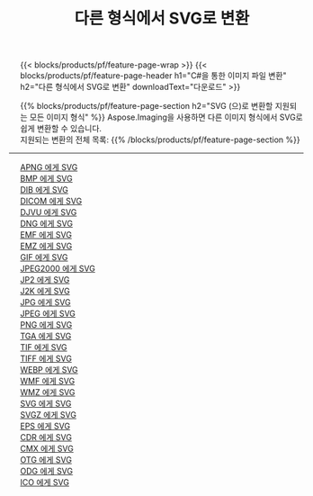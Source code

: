 ﻿---
title: 다른 형식에서 SVG로 변환 
weight: 3920
url: /ko/net/conversion/to/svg 
lang: ko
langdirlevel: 2
locales: zh-hans,ja,it,ru,de,es,fr,nl,id,lt,pl,pt,vi,tr,ko,zh-hant,ar,hi,th,sv,cs,uk,he
description: Aspose.Imaging을 사용하면 다른 형식에서 SVG로 쉽게 변환할 수 있습니다.
---

{{< blocks/products/pf/feature-page-wrap >}}
{{< blocks/products/pf/feature-page-header h1="C#을 통한 이미지 파일 변환" h2="다른 형식에서 SVG로 변환" downloadText="다운로드" >}}


{{% blocks/products/pf/feature-page-section  h2="SVG (으)로 변환할 지원되는 모든 이미지 형식" %}}
Aspose.Imaging을 사용하면 다른 이미지 형식에서 SVG로 쉽게 변환할 수 있습니다.
<br/>
지원되는 변환의 전체 목록:
{{% /blocks/products/pf/feature-page-section %}}
<div class="container-fluid productfamilypage bg-gray">
    <div class="convertypes bg-gray agp-content section">
        <div class="container">
		<hr style="margin-left:-20px;"/>
		<div class="row other-converters">
		    <div class='col-md-2 other-converter remove-lp remove-rp'><a href="/imaging/ko/net/conversion/apng-to-svg" >APNG 에게 SVG</a></div>
<div class='col-md-2 other-converter remove-lp remove-rp'><a href="/imaging/ko/net/conversion/bmp-to-svg" >BMP 에게 SVG</a></div>
<div class='col-md-2 other-converter remove-lp remove-rp'><a href="/imaging/ko/net/conversion/dib-to-svg" >DIB 에게 SVG</a></div>
<div class='col-md-2 other-converter remove-lp remove-rp'><a href="/imaging/ko/net/conversion/dicom-to-svg" >DICOM 에게 SVG</a></div>
<div class='col-md-2 other-converter remove-lp remove-rp'><a href="/imaging/ko/net/conversion/djvu-to-svg" >DJVU 에게 SVG</a></div>
<div class='col-md-2 other-converter remove-lp remove-rp'><a href="/imaging/ko/net/conversion/dng-to-svg" >DNG 에게 SVG</a></div>
<div class='col-md-2 other-converter remove-lp remove-rp'><a href="/imaging/ko/net/conversion/emf-to-svg" >EMF 에게 SVG</a></div>
<div class='col-md-2 other-converter remove-lp remove-rp'><a href="/imaging/ko/net/conversion/emz-to-svg" >EMZ 에게 SVG</a></div>
<div class='col-md-2 other-converter remove-lp remove-rp'><a href="/imaging/ko/net/conversion/gif-to-svg" >GIF 에게 SVG</a></div>
<div class='col-md-2 other-converter remove-lp remove-rp'><a href="/imaging/ko/net/conversion/jpeg2000-to-svg" >JPEG2000 에게 SVG</a></div>
<div class='col-md-2 other-converter remove-lp remove-rp'><a href="/imaging/ko/net/conversion/jp2-to-svg" >JP2 에게 SVG</a></div>
<div class='col-md-2 other-converter remove-lp remove-rp'><a href="/imaging/ko/net/conversion/j2k-to-svg" >J2K 에게 SVG</a></div>
<div class='col-md-2 other-converter remove-lp remove-rp'><a href="/imaging/ko/net/conversion/jpg-to-svg" >JPG 에게 SVG</a></div>
<div class='col-md-2 other-converter remove-lp remove-rp'><a href="/imaging/ko/net/conversion/jpeg-to-svg" >JPEG 에게 SVG</a></div>
<div class='col-md-2 other-converter remove-lp remove-rp'><a href="/imaging/ko/net/conversion/png-to-svg" >PNG 에게 SVG</a></div>
<div class='col-md-2 other-converter remove-lp remove-rp'><a href="/imaging/ko/net/conversion/tga-to-svg" >TGA 에게 SVG</a></div>
<div class='col-md-2 other-converter remove-lp remove-rp'><a href="/imaging/ko/net/conversion/tif-to-svg" >TIF 에게 SVG</a></div>
<div class='col-md-2 other-converter remove-lp remove-rp'><a href="/imaging/ko/net/conversion/tiff-to-svg" >TIFF 에게 SVG</a></div>
<div class='col-md-2 other-converter remove-lp remove-rp'><a href="/imaging/ko/net/conversion/webp-to-svg" >WEBP 에게 SVG</a></div>
<div class='col-md-2 other-converter remove-lp remove-rp'><a href="/imaging/ko/net/conversion/wmf-to-svg" >WMF 에게 SVG</a></div>
<div class='col-md-2 other-converter remove-lp remove-rp'><a href="/imaging/ko/net/conversion/wmz-to-svg" >WMZ 에게 SVG</a></div>
<div class='col-md-2 other-converter remove-lp remove-rp'><a href="/imaging/ko/net/conversion/svg-to-svg" >SVG 에게 SVG</a></div>
<div class='col-md-2 other-converter remove-lp remove-rp'><a href="/imaging/ko/net/conversion/svgz-to-svg" >SVGZ 에게 SVG</a></div>
<div class='col-md-2 other-converter remove-lp remove-rp'><a href="/imaging/ko/net/conversion/eps-to-svg" >EPS 에게 SVG</a></div>
<div class='col-md-2 other-converter remove-lp remove-rp'><a href="/imaging/ko/net/conversion/cdr-to-svg" >CDR 에게 SVG</a></div>
<div class='col-md-2 other-converter remove-lp remove-rp'><a href="/imaging/ko/net/conversion/cmx-to-svg" >CMX 에게 SVG</a></div>
<div class='col-md-2 other-converter remove-lp remove-rp'><a href="/imaging/ko/net/conversion/otg-to-svg" >OTG 에게 SVG</a></div>
<div class='col-md-2 other-converter remove-lp remove-rp'><a href="/imaging/ko/net/conversion/odg-to-svg" >ODG 에게 SVG</a></div>
<div class='col-md-2 other-converter remove-lp remove-rp'><a href="/imaging/ko/net/conversion/ico-to-svg" >ICO 에게 SVG</a></div>
                </div>
        </div>
    </div>
</div>
<br/>

